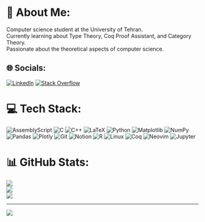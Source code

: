 # 💫 About Me:
Computer science student at the University of Tehran.<br>Currently learning about Type Theory, Coq Proof Assistant, and Category Theory.<br>Passionate about the theoretical aspects of computer science.


## 🌐 Socials:
[![LinkedIn](https://img.shields.io/badge/LinkedIn-%230077B5.svg?logo=linkedin&logoColor=white)](https://linkedin.com/in/amirfaridi2002) [![Stack Overflow](https://img.shields.io/badge/-Stackoverflow-FE7A16?logo=stack-overflow&logoColor=white)](https://stackoverflow.com/users/73618) 

# 💻 Tech Stack:
![AssemblyScript](https://img.shields.io/badge/assembly%20script-%23000000.svg?style=for-the-badge&logo=assemblyscript&logoColor=white) ![C](https://img.shields.io/badge/c-%2300599C.svg?style=for-the-badge&logo=c&logoColor=white) ![C++](https://img.shields.io/badge/c++-%2300599C.svg?style=for-the-badge&logo=c%2B%2B&logoColor=white) ![LaTeX](https://img.shields.io/badge/latex-%23008080.svg?style=for-the-badge&logo=latex&logoColor=white) ![Python](https://img.shields.io/badge/python-3670A0?style=for-the-badge&logo=python&logoColor=ffdd54) ![Matplotlib](https://img.shields.io/badge/Matplotlib-%23ffffff.svg?style=for-the-badge&logo=Matplotlib&logoColor=black) ![NumPy](https://img.shields.io/badge/numpy-%23013243.svg?style=for-the-badge&logo=numpy&logoColor=white) ![Pandas](https://img.shields.io/badge/pandas-%23150458.svg?style=for-the-badge&logo=pandas&logoColor=white) ![Plotly](https://img.shields.io/badge/Plotly-%233F4F75.svg?style=for-the-badge&logo=plotly&logoColor=white) ![Git](https://img.shields.io/badge/git-%23F05033.svg?style=for-the-badge&logo=git&logoColor=white) ![Notion](https://img.shields.io/badge/Notion-%23000000.svg?style=for-the-badge&logo=notion&logoColor=white) ![R](https://img.shields.io/badge/r-%23276DC3.svg?style=for-the-badge&logo=r&logoColor=white) ![Linux](https://img.shields.io/badge/Linux-FCC624?style=for-the-badge&logo=linux&logoColor=black) ![Coq](https://img.shields.io/badge/Coq-%23DC143C.svg?style=for-the-badge&logo=coq&logoColor=white) ![Neovim](https://img.shields.io/badge/Neovim-57A143?style=for-the-badge&logo=neovim&logoColor=white) ![Jupyter](https://img.shields.io/badge/Jupyter-%23F37626.svg?style=for-the-badge&logo=Jupyter&logoColor=white)
# 📊 GitHub Stats:
![](https://github-readme-stats.vercel.app/api?username=amirfaridi-2002&theme=dark&hide_border=false&include_all_commits=true&count_private=true)<br/>
![](https://github-readme-streak-stats.herokuapp.com/?user=amirfaridi-2002&theme=dark&hide_border=false)<br/>
![](https://github-readme-stats.vercel.app/api/top-langs/?username=amirfaridi-2002&theme=dark&hide_border=false&include_all_commits=true&count_private=true&layout=compact)

---
[![](https://visitcount.itsvg.in/api?id=amirfaridi-2002&icon=0&color=0)](https://visitcount.itsvg.in)

<!-- Proudly created with GPRM ( https://gprm.itsvg.in ) -->
